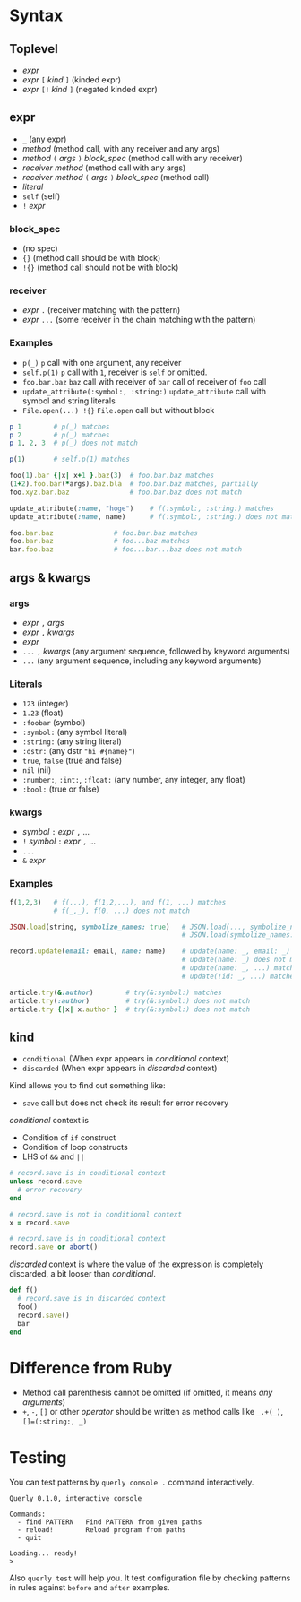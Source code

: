 # Syntax

## Toplevel

* *expr*
* *expr* `[` *kind* `]` (kinded expr)
* *expr* `[!` *kind* `]` (negated kinded expr)

## expr

* `_` (any expr)
* *method* (method call, with any receiver and any args)
* *method* `(` *args* `)` *block_spec* (method call with any receiver)
* *receiver* *method* (method call with any args)
* *receiver* *method* `(` *args* `)` *block_spec* (method call)
* *literal*
* `self` (self)
* `!` *expr*

### block_spec

* (no spec)
* `{}` (method call should be with block)
* `!{}` (method call should not be with block)

### receiver

* *expr* `.` (receiver matching with the pattern)
* *expr* `...` (some receiver in the chain matching with the pattern)

### Examples

* `p(_)` `p` call with one argument, any receiver
* `self.p(1)` `p` call with `1`, receiver is `self` or omitted.
* `foo.bar.baz` `baz` call with receiver of `bar` call of receiver of `foo` call
* `update_attribute(:symbol:, :string:)` `update_attribute` call with symbol and string literals
* `File.open(...) !{}` `File.open` call but without block

```rb
p 1        # p(_) matches
p 2        # p(_) matches
p 1, 2, 3  # p(_) does not match

p(1)       # self.p(1) matches

foo(1).bar {|x| x+1 }.baz(3)  # foo.bar.baz matches
(1+2).foo.bar(*args).baz.bla  # foo.bar.baz matches, partially
foo.xyz.bar.baz               # foo.bar.baz does not match

update_attribute(:name, "hoge")    # f(:symbol:, :string:) matches
update_attribute(:name, name)      # f(:symbol:, :string:) does not match

foo.bar.baz               # foo.bar.baz matches
foo.bar.baz               # foo...baz matches
bar.foo.baz               # foo...bar...baz does not match
```

## args & kwargs

### args

* *expr* `,` *args*
* *expr* `,` *kwargs*
* *expr*
* `...` `,` *kwargs* (any argument sequence, followed by keyword arguments)
* `...` (any argument sequence, including any keyword arguments)

### Literals

* `123` (integer)
* `1.23` (float)
* `:foobar` (symbol)
* `:symbol:` (any symbol literal)
* `:string:` (any string literal)
* `:dstr:` (any dstr `"hi #{name}"`)
* `true`, `false` (true and false)
* `nil` (nil)
* `:number:`, `:int:`, `:float:` (any number, any integer, any float)
* `:bool:` (true or false)

### kwargs

* *symbol* `:` *expr* `,` ...
* `!` *symbol* `:` *expr* `,` ...
* `...`
* `&` *expr*

### Examples

```rb
f(1,2,3)   # f(...), f(1,2,...), and f(1, ...) matches
           # f(_,_), f(0, ...) does not match

JSON.load(string, symbolize_names: true)   # JSON.load(..., symbolize_names: true) matches
                                           # JSON.load(symbolize_names: true) does not match

record.update(email: email, name: name)    # update(name: _, email: _) matches
                                           # update(name: _) does not match
                                           # update(name: _, ...) matches
                                           # update(!id: _, ...) matches

article.try(&:author)        # try(&:symbol:) matches
article.try(:author)         # try(&:symbol:) does not match
article.try {|x| x.author }  # try(&:symbol:) does not match
```

## kind

* `conditional` (When expr appears in *conditional* context)
* `discarded` (When expr appears in *discarded* context)

Kind allows you to find out something like:

* `save` call but does not check its result for error recovery

*conditional* context is

* Condition of `if` construct
* Condition of loop constructs
* LHS of `&&` and `||`

```rb
# record.save is in conditional context
unless record.save
  # error recovery
end

# record.save is not in conditional context
x = record.save

# record.save is in conditional context
record.save or abort()
```

*discarded* context is where the value of the expression is completely discarded, a bit looser than *conditional*.

```rb
def f()
  # record.save is in discarded context
  foo()
  record.save()
  bar
end
```

# Difference from Ruby

* Method call parenthesis cannot be omitted (if omitted, it means *any arguments*)
* `+`, `-`, `[]` or other *operator* should be written as method calls like `_.+(_)`, `[]=(:string:, _)`

# Testing

You can test patterns by `querly console .` command interactively.

```
Querly 0.1.0, interactive console

Commands:
  - find PATTERN   Find PATTERN from given paths
  - reload!        Reload program from paths
  - quit

Loading... ready!
> 
```

Also `querly test` will help you.
It test configuration file by checking patterns in rules against `before` and `after` examples.
